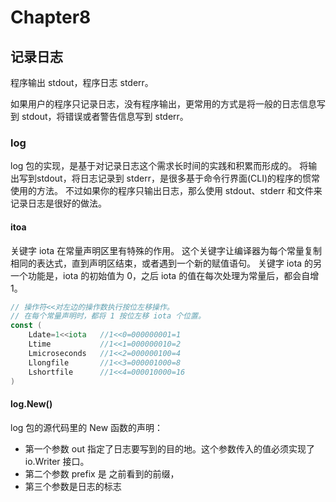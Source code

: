 # Chapter8

## 记录日志
程序输出 stdout，程序日志 stderr。

如果用户的程序只记录日志，没有程序输出，更常用的方式是将一般的日志信息写到 stdout，将错误或者警告信息写到 stderr。

### log
log 包的实现，是基于对记录日志这个需求长时间的实践和积累而形成的。
将输出写到stdout，将日志记录到 stderr，是很多基于命令行界面(CLI)的程序的惯常使用的方法。
不过如果你的程序只输出日志，那么使用 stdout、stderr 和文件来记录日志是很好的做法。

#### itoa
关键字 iota 在常量声明区里有特殊的作用。
这个关键字让编译器为每个常量复制相同的表达式，直到声明区结束，或者遇到一个新的赋值语句。
关键字 iota 的另一个功能是，iota 的初始值为 0，之后 iota 的值在每次处理为常量后，都会自增 1。

```go
// 操作符<<对左边的操作数执行按位左移操作。
// 在每个常量声明时，都将 1 按位左移 iota 个位置。
const (
    Ldate=1<<iota   //1<<0=000000001=1
    Ltime           //1<<1=000000010=2
    Lmicroseconds   //1<<2=000000100=4
    Llongfile       //1<<3=000001000=8
    Lshortfile      //1<<4=000010000=16
)
```

#### log.New()
log 包的源代码里的 New 函数的声明：
- 第一个参数 out 指定了日志要写到的目的地。这个参数传入的值必须实现了 io.Writer 接口。
- 第二个参数 prefix 是 之前看到的前缀，
- 第三个参数是日志的标志

